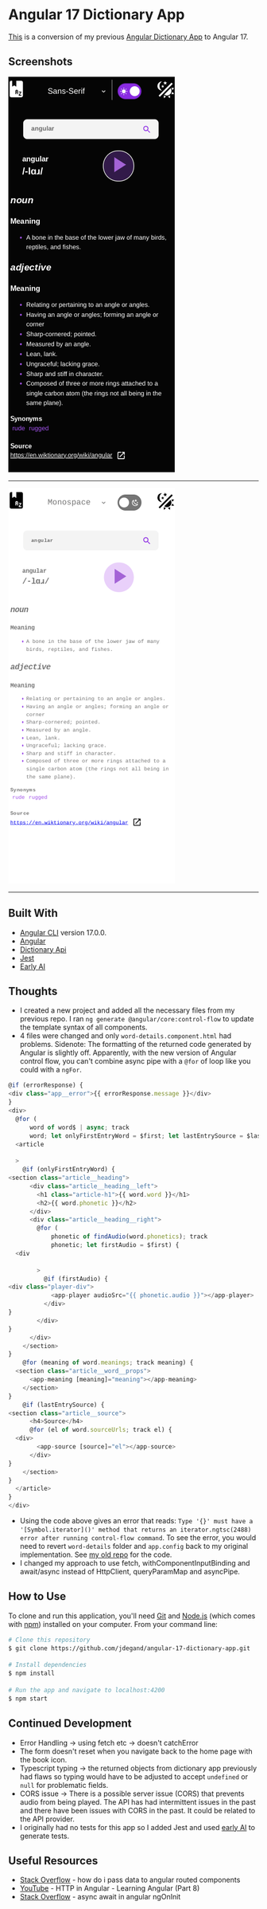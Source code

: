 # Angular 17 Dictionary App

[This](https://jdegand.github.io/angular-17-dictionary-app/) is a conversion of my previous [Angular Dictionary App](https://github.com/jdegand/angular-dictionary-app) to Angular 17.

## Screenshots

![Dark Mode](screenshots/angular-17-dictionary-app-1.png)

***

![Light Mode](screenshots/angular-17-dictionary-app-2.png)

***

## Built With

- [Angular CLI](https://github.com/angular/angular-cli) version 17.0.0.
- [Angular](https://angular.dev)
- [Dictionary Api](https://dictionaryapi.dev)
- [Jest](https://jestjs.io/)
- [Early AI](https://www.startearly.ai/)

## Thoughts

- I created a new project and added all the necessary files from my previous repo.  I ran `ng generate @angular/core:control-flow` to update the template syntax of all components.  
- 4 files were changed and only `word-details.component.html` had problems. Sidenote: The formatting of the returned code generated by Angular is slightly off.  Apparently, with the new version of Angular control flow, you can't combine async pipe with a `@for` of loop like you could with a `ngFor`.

```javascript
@if (errorResponse) {
<div class="app__error">{{ errorResponse.message }}</div>
}
<div>
  @for (
      word of word$ | async; track 
      word; let onlyFirstEntryWord = $first; let lastEntrySource = $last) {
  <article
   
  >
    @if (onlyFirstEntryWord) {
<section class="article__heading">
      <div class="article__heading__left">
        <h1 class="article-h1">{{ word.word }}</h1>
        <h2>{{ word.phonetic }}</h2>
      </div>
      <div class="article__heading__right">
        @for (
            phonetic of findAudio(word.phonetics); track 
            phonetic; let firstAudio = $first) {
  <div
         
        >
          @if (firstAudio) {
<div class="player-div">
            <app-player audioSrc="{{ phonetic.audio }}"></app-player>
          </div>
}
        </div>
}
      </div>
    </section>
}
    @for (meaning of word.meanings; track meaning) {
  <section class="article__word__props">
      <app-meaning [meaning]="meaning"></app-meaning>
    </section>
}
    @if (lastEntrySource) {
<section class="article__source">
      <h4>Source</h4>
      @for (el of word.sourceUrls; track el) {
  <div>
        <app-source [source]="el"></app-source>
      </div>
}
    </section>
}
  </article>
}
</div>
```

- Using the code above gives an error that reads: `Type '{}' must have a '[Symbol.iterator]()' method that returns an iterator.ngtsc(2488) error after running control-flow command`.  To see the error, you would need to revert `word-details` folder and `app.config` back to my original implementation.  See [my old repo](https://github.com/jdegand/angular-dictionary-app) for the code.  
- I changed my approach to use fetch, withComponentInputBinding and await/async instead of HttpClient, queryParamMap and asyncPipe.

## How to Use

To clone and run this application, you'll need [Git](https://git-scm.com) and [Node.js](https://nodejs.org/en/download/) (which comes with [npm](http://npmjs.com)) installed on your computer. From your command line:

```bash
# Clone this repository
$ git clone https://github.com/jdegand/angular-17-dictionary-app.git

# Install dependencies
$ npm install

# Run the app and navigate to localhost:4200
$ npm start
```

## Continued Development

- Error Handling -> using fetch etc -> doesn't catchError
- The form doesn't reset when you navigate back to the home page with the book icon.
- Typescript typing -> the returned objects from dictionary app previously had flaws so typing would have to be adjusted to accept `undefined` or `null` for problematic fields.
- CORS issue -> There is a possible server issue (CORS) that prevents audio from being played.  The API has had intermittent issues in the past and there have been issues with CORS in the past.  It could be related to the API provider.
- I originally had no tests for this app so I added Jest and used [early AI](https://www.startearly.ai/) to generate tests.

## Useful Resources

- [Stack Overflow](https://stackoverflow.com/questions/36835123/how-do-i-pass-data-to-angular-routed-components) - how do i pass data to angular routed components
- [YouTube](https://www.youtube.com/watch?v=5K10oYJ5Y-E) - HTTP in Angular - Learning Angular (Part 8)
- [Stack Overflow](https://stackoverflow.com/questions/56092083/async-await-in-angular-ngoninit) - async await in angular ngOnInit
